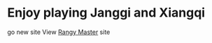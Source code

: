 # Enjoy playing Janggi and Xiangqi

go new site View [Rangy Master](https://gekomad.github.io/rangy_master) site
